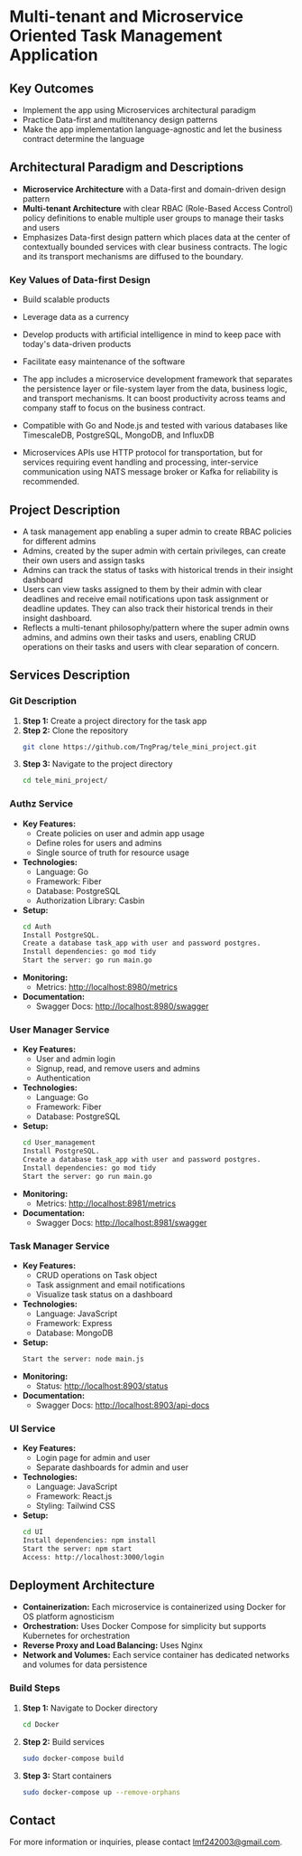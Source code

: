 # Multi-tenant and Microservice Oriented Task Management Application

## Key Outcomes

- Implement the app using Microservices architectural paradigm
- Practice Data-first and multitenancy design patterns
- Make the app implementation language-agnostic and let the business contract determine the language

## Architectural Paradigm and Descriptions

- **Microservice Architecture** with a Data-first and domain-driven design pattern
- **Multi-tenant Architecture** with clear RBAC (Role-Based Access Control) policy definitions to enable multiple user groups to manage their tasks and users
- Emphasizes Data-first design pattern which places data at the center of contextually bounded services with clear business contracts. The logic and its transport mechanisms are diffused to the boundary.

### Key Values of Data-first Design

- Build scalable products
- Leverage data as a currency
- Develop products with artificial intelligence in mind to keep pace with today's data-driven products
- Facilitate easy maintenance of the software

- The app includes a microservice development framework that separates the persistence layer or file-system layer from the data, business logic, and transport mechanisms. It can boost productivity across teams and company staff to focus on the business contract.
- Compatible with Go and Node.js and tested with various databases like TimescaleDB, PostgreSQL, MongoDB, and InfluxDB
- Microservices APIs use HTTP protocol for transportation, but for services requiring event handling and processing, inter-service communication using NATS message broker or Kafka for reliability is recommended.

## Project Description

- A task management app enabling a super admin to create RBAC policies for different admins
- Admins, created by the super admin with certain privileges, can create their own users and assign tasks
- Admins can track the status of tasks with historical trends in their insight dashboard
- Users can view tasks assigned to them by their admin with clear deadlines and receive email notifications upon task assignment or deadline updates. They can also track their historical trends in their insight dashboard.
- Reflects a multi-tenant philosophy/pattern where the super admin owns admins, and admins own their tasks and users, enabling CRUD operations on their tasks and users with clear separation of concern.

## Services Description

### Git Description

1. **Step 1:** Create a project directory for the task app
2. **Step 2:** Clone the repository
    ```sh
    git clone https://github.com/TngPrag/tele_mini_project.git
    ```
3. **Step 3:** Navigate to the project directory
    ```sh
    cd tele_mini_project/
    ```

### Authz Service

- **Key Features:**
  - Create policies on user and admin app usage
  - Define roles for users and admins
  - Single source of truth for resource usage
- **Technologies:**
  - Language: Go
  - Framework: Fiber
  - Database: PostgreSQL
  - Authorization Library: Casbin
- **Setup:**
  ```sh
  cd Auth
  Install PostgreSQL.
  Create a database task_app with user and password postgres.
  Install dependencies: go mod tidy
  Start the server: go run main.go
  ```
- **Monitoring:**
  - Metrics: [http://localhost:8980/metrics](http://localhost:8980/metrics)
- **Documentation:**
  - Swagger Docs: [http://localhost:8980/swagger](http://localhost:8980/swagger)

### User Manager Service

- **Key Features:**
  - User and admin login
  - Signup, read, and remove users and admins
  - Authentication
- **Technologies:**
  - Language: Go
  - Framework: Fiber
  - Database: PostgreSQL
- **Setup:**
  ```sh
  cd User_management
  Install PostgreSQL.
  Create a database task_app with user and password postgres.
  Install dependencies: go mod tidy
  Start the server: go run main.go
  ```
- **Monitoring:**
  - Metrics: [http://localhost:8981/metrics](http://localhost:8981/metrics)
- **Documentation:**
  - Swagger Docs: [http://localhost:8981/swagger](http://localhost:8981/swagger)

### Task Manager Service

- **Key Features:**
  - CRUD operations on Task object
  - Task assignment and email notifications
  - Visualize task status on a dashboard
- **Technologies:**
  - Language: JavaScript
  - Framework: Express
  - Database: MongoDB
- **Setup:**
  ```sh
  Start the server: node main.js
  ```
- **Monitoring:**
  - Status: [http://localhost:8903/status](http://localhost:8903/status)
- **Documentation:**
  - Swagger Docs: [http://localhost:8903/api-docs](http://localhost:8903/api-docs)

### UI Service

- **Key Features:**
  - Login page for admin and user
  - Separate dashboards for admin and user
- **Technologies:**
  - Language: JavaScript
  - Framework: React.js
  - Styling: Tailwind CSS
- **Setup:**
  ```sh
  cd UI
  Install dependencies: npm install
  Start the server: npm start
  Access: http://localhost:3000/login
  ```

## Deployment Architecture

- **Containerization:** Each microservice is containerized using Docker for OS platform agnosticism
- **Orchestration:** Uses Docker Compose for simplicity but supports Kubernetes for orchestration
- **Reverse Proxy and Load Balancing:** Uses Nginx
- **Network and Volumes:** Each service container has dedicated networks and volumes for data persistence

### Build Steps

1. **Step 1:** Navigate to Docker directory
    ```sh
    cd Docker
    ```
2. **Step 2:** Build services
    ```sh
    sudo docker-compose build
    ```
3. **Step 3:** Start containers
    ```sh
    sudo docker-compose up --remove-orphans
    ```

## Contact

For more information or inquiries, please contact [lmf242003@gmail.com](mailto:lmf242003@gmail.com).
